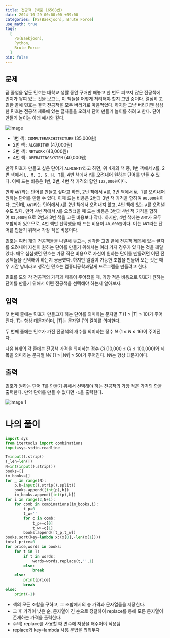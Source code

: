 ```yaml
---
title: 전공책 (백준 16508번)
date: 2024-10-29 00:00:00 +09:00
categories: [PS(Baekjoon), Brute Force]
use_math: true
tags:
  [
    PS(Baekjoon),
    Python,
    Brute Force
  ]
pin: false
---
```


## 문제

곧 졸업을 앞둔 민호는 대학교 생활 동안 구매만 해놓고 한 번도 펴보지 않은 전공책에 먼지가 쌓여 있는 것을 보고는, 이 책들을 어떻게 처리해야 할지 고민 중이다. 열심히 고민한 끝에 민호는 결국 전공책을 모두 버리기로 마음먹었다. 하지만 그냥 버리기엔 심심한 민호는 전공책 제목에 있는 글자들을 오려서 단어 만들기 놀이를 하려고 한다. 단어 만들기 놀이는 아래 예시와 같다.

![image](https://github.com/user-attachments/assets/28c46d59-4b84-46e7-abcb-2fc4e427671a)

- 1번 책 : `COMPUTERARCHITECTURE` (35,000원)
- 2번 책 : `ALGORITHM` (47,000원)
- 3번 책 : `NETWORK` (43,000원)
- 4번 책 : `OPERATINGSYSTEM` (40,000원)

만약 민호가 만들고 싶은 단어가 `ALMIGHTY`라고 하면, 위 4개의 책 중, 1번 책에서 `A`를, 2번 책에서 `L, M, I, G, H, T`를, 4번 책에서 `Y`를 오려내어 원하는 단어를 만들 수 있다. 이때 드는 비용은 1번, 2번, 4번 책 가격의 합인 `122,000원`이다.

만약 `ANT`라는 단어를 만들고 싶다고 하면, 2번 책에서 `A`를, 3번 책에서 `N, T`를 오려내어 원하는 단어를 만들 수 있다. 이때 드는 비용은 2번과 3번 책 가격을 합하여 `90,000원`이다. 그런데, `ANT`라는 단어에서 `A`를 2번 책에서 오려내지 않고, 4번 책에 있는 `A`를 오려낼 수도 있다. 만약 4번 책에서 `A`를 오려냈을 때 드는 비용은 3번과 4번 책 가격을 합하여 `83,000원`으로 2번과 3번 책을 고른 비용보다 작다. 하지만, 4번 책에는 `ANT`가 모두 포함되어 있으므로, 4번 책만 선택했을 때 드는 비용이 `40,000원`이다. 이는 `ANT`라는 단어를 만들기 위해서 가장 적은 비용이다.

민호는 여러 개의 전공책들을 나열해 놓고는, 심각한 고민 끝에 전공책 제목에 있는 글자를 오려내어 자신이 원하는 단어를 만들기 위해서는 여러 가지 경우가 있다는 것을 깨달았다. 매우 심심했던 민호는 가장 적은 비용으로 자신이 원하는 단어를 만들려면 어떤 전공책들을 선택해야 하는지 궁금했다. 하지만 일일이 가능한 조합을 만들어 보는 것은 매우 시간 낭비라고 생각한 민호는 컴퓨터공학과답게 프로그램을 만들려고 한다.

민호를 도와 각 전공책의 가격과 제목이 주어졌을 때, 가장 적은 비용으로 민호가 원하는 단어를 만들기 위해서 어떤 전공책을 선택해야 하는지 알아보자.

## 입력

첫 번째 줄에는 민호가 만들고자 하는 단어를 의미하는 문자열 *T* (1 ≤ |*T*| ≤ 10)가 주어진다. *T*는 항상 대문자이며, |*T*|는 문자열 *T*의 길이를 의미한다.

두 번째 줄에는 민호가 가진 전공책의 개수를 의미하는 정수 *N* (1 ≤ *N* ≤ 16)이 주어진다.

다음 *N*개의 각 줄에는 전공책 가격을 의미하는 정수 *Ci* (10,000 ≤ *Ci* ≤ 100,000)와 제목을 의미하는 문자열 *Wi* (1 ≤ |*Wi*| ≤ 50)가 주어진다. *Wi*는 항상 대문자이다.

## 출력

민호가 원하는 단어 *T*를 만들기 위해서 선택해야 하는 전공책의 가장 적은 가격의 합을 출력한다. 만약 단어를 만들 수 없다면 `-1`을 출력한다.

![image 1](https://github.com/user-attachments/assets/1682f89a-d6ae-4357-84be-2e1ff1385eb7)

# 나의 풀이

```python
import sys
from itertools import combinations
input=sys.stdin.readline

T=input().strip()
T_len=len(T)
N=int(input().strip())
books=[]
im_books=[]
for _ in range(N):
    p,b=input().strip().split()
    books.append([int(p),b])
    im_books.append([int(p),b])
for i in range(2,N+1):
    for comb in combinations(im_books,i):
        t_p=0
        t_w=''
        for c in comb:
            t_p+=c[0]
            t_w+=c[1]
        books.append([t_p,t_w])
books.sort(key=lambda x:(x[0],-len(x[1])))
total_price=0
for price,words in books:
    for t in T:
        if t in words:
            words=words.replace(t,'',1)
        else:
            break
    else:
        print(price)
        break
else:
    print(-1)
```

- 책의 모든 조합을 구하고, 그 조합에서의 총 가격과 문자열들을 저장한다.
- 그 후 가격이 낮은 순, 문자열이 긴 순으로 정렬하여 replace를 통해 모든 문자열이 존재하는 가격을 출력한다.
- 주의) replace를 사용할 때 변수에 저장을 해주어야 적용됨
- replace와 key=lambda 사용 문법을 외워두자